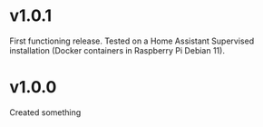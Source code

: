 # v1.0.1
First functioning release. Tested on a Home Assistant Supervised installation (Docker containers in Raspberry Pi Debian 11).

# v1.0.0
Created something
